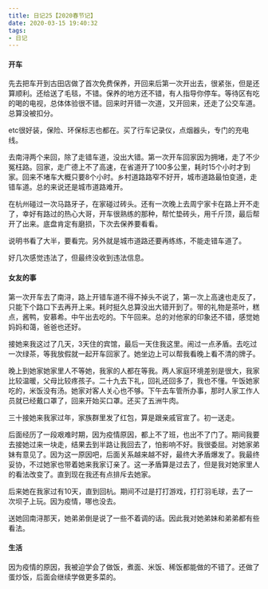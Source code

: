 ```yaml
---
title: 日记25【2020春节记】
date: 2020-03-15 19:40:32
tags:
- 日记
---
```


#### 开车

先去把车开到古田店做了首次免费保养，开回来后第一次开出去，很紧张，但是还算顺利。还给送了毛毯，不错。保养的地方还不错，有人指导你停车。等待区有吃的喝的电视，总体体验很不错。回来时开错一次道，又开回来，还走了公交车道。总算没被扣分。

etc很好装，保险、环保标志也都在。买了行车记录仪，点烟器头，专门的充电线。

去南浔两个来回，除了走错车道，没出大错。第一次开车回家因为拥堵，走了不少冤枉路。回家，走广德上不了高速，在省道开了100多公里，耗时15个小时才到家。回来不堵车大概只要8个小时。乡村道路路窄不好开，城市道路最怕变道，走错车道。总的来说还是城市道路难开。

在杭州碰过一次马路牙子，在家碰过砖头。还有一次晚上去周宁家卡在路上开不走了，幸好有路过的热心大哥，开车很熟练的那种，帮忙垫砖头，用千斤顶，最后帮开了出来。底盘肯定有磨损，下次去保养要看看。

说明书看了大半，要看完。另外就是城市道路还要再练练，不能走错车道了。

好几次感觉违法了，但最终没收到违法信息。

#### 女友的事

第一次开车去了南浔，路上开错车道不得不掉头不说了，第一次上高速也走反了，只能下个路口下去再开上来。耗时挺久总算没出大错开到了。带的礼物是茶叶，糕点，酱鸭，安慕希。中午出去吃的。下午回来。总的对他家的印象还不错，感觉她妈妈和蔼，爸爸也还好。

接她来我这过了几天，3天住的宾馆，最后一天住我这里。闹过一点矛盾。去吃过一次绿茶，等我放假就一起开车回家了。她坐边上可以帮我看晚上看不清的牌子。

晚上到她家她家里人不等她，我家的人都在等我。两人家庭环境差别是很大，我家比较温暖，父母比较疼孩子。二十九去下礼，回礼还回多了，我也不懂。午饭她家吃的，米饭没有汤。她家对客人关心也不够。下午去车管所办事，那时人家工作人员就已经戴口罩了，回来开始买口罩。还买了五洲牛肉。

三十接她来我家过年，家族群里发了红包，算是跟亲戚官宣了。初一送走。

后面经历了一段艰难时期，因为疫情原因，都上不了班，也出不了门了。期间我要去接她过来一块走，结果去到半路让我回去了，怕影响不好。我很委屈。对她家弟妹有意见了。因为这一原因吧，后面关系越来越不好，最终大矛盾爆发了。我最终妥协，不过她家也带着她来我家订亲了。这一矛盾算是过去了，但是我对她家里人的看法改变了。直到现在我还有点排斥去她家。

后来她在我家过有10天，直到回杭。期间不过是打打游戏，打打羽毛球，去了一次坝子上玩。因为疫情，哪也没去。

送她回南浔那天，她弟弟倒是说了一些不着调的话。因此我对她弟妹和弟弟都有些看法。

#### 生活

因为疫情的原因，我被迫学会了做饭，煮面、米饭、稀饭都能做的不错了。还做了蛋炒饭，后面会继续学做更多菜的。
